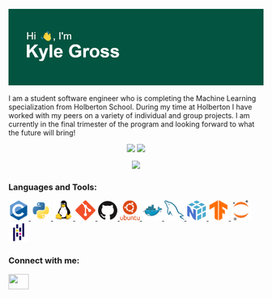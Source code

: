 [![MasterHead](./header.png)](https://github.com/kyle-gross)

I am a student software engineer who is completing the Machine Learning specialization from Holberton School. During my time at Holberton I have worked with my peers on a variety of individual and group projects. I am currently in the final trimester of the program and looking forward to what the future will bring!

<p align="center">
<img src="https://github-readme-stats.vercel.app/api?username=kyle-gross&theme=dark" width="420">
<img src="https://github-readme-stats.vercel.app/api/top-langs/?username=kyle-gross&layout=compact&theme=dark">
</p>

<p align="center">
<img src = "https://github-readme-streak-stats.herokuapp.com/?user=kyle-gross&theme=dark">
</p>

<h3 align="left">Languages and Tools:</h3>
<p align="left">

<a href="https://www.cprogramming.com/" target="_blank"> <img src="https://github.com/devicons/devicon/blob/master/icons/c/c-original.svg" alt="c" width="40" height="40"/> </a>
<a href="https://www.python.org" target="_blank"> <img src="https://github.com/devicons/devicon/blob/master/icons/python/python-original.svg" alt="python" width="40" height="40"/> </a>
<a href="https://www.linux.org/" target="_blank"> <img src="https://github.com/devicons/devicon/blob/master/icons/linux/linux-original.svg" alt="linux" width="40" height="40"/> </a>
<a href="https://git-scm.com/" target="_blank"> <img src="https://github.com/devicons/devicon/blob/master/icons/git/git-original.svg" alt="git" width="40" height="40"/> </a>
<a href="https://github.com" target="_blank"> <img src="https://github.com/devicons/devicon/blob/master/icons/github/github-original.svg" alt="github" width="40" height="40"/> </a>
<a href="https://ubuntu.com/"> <img src="https://github.com/devicons/devicon/blob/master/icons/ubuntu/ubuntu-plain-wordmark.svg" alt="ubuntu" width="40" height="40"/> </a>
<a href="https://www.docker.com/"> <img src="https://github.com/devicons/devicon/blob/master/icons/docker/docker-original.svg" alt="docker" width="40" height="40"/> </a>
<a href="https://www.mysql.com/"> <img src="https://github.com/devicons/devicon/blob/master/icons/mysql/mysql-original.svg" alt="mysql" width="40" height="40"/> </a>
<a href="https://numpy.org/"> <img src="https://github.com/devicons/devicon/blob/master/icons/numpy/numpy-original.svg" alt="numpy" width="40" height="40"/> </a>
<a href="https://www.tensorflow.org/" target="_blank"> <img src="https://github.com/devicons/devicon/blob/master/icons/tensorflow/tensorflow-original.svg" alt="tensorflow" width="40" height="40"/> </a>
<a href="https://jupyter.org/"> <img src="https://github.com/devicons/devicon/blob/master/icons/jupyter/jupyter-original.svg" alt="jupyter" width="40" height="40"/>
<a href="https://pandas.pydata.org/"> <img src="https://github.com/devicons/devicon/blob/master/icons/pandas/pandas-original.svg" alt="pandas" width="40" height="40"/> </a>

</p>

<h3 align="left">Connect with me:</h3>
<p align="left">

<a href="https://www.linkedin.com/in/kyle-gross-swe/" target="blank"><img align="center" src="https://cdn.jsdelivr.net/npm/simple-icons@3.0.1/icons/linkedin.svg" alt="" height="30" width="40" /></a>
</p>

<!--
**kyle-gross/kyle-gross** is a ✨ _special_ ✨ repository because its `README.md` (this file) appears on your GitHub profile.

Here are some ideas to get you started:

- 🔭 I’m currently working on ...
- 🌱 I’m currently learning ...
- 👯 I’m looking to collaborate on ...
- 🤔 I’m looking for help with ...
- 💬 Ask me about ...
- 📫 How to reach me: ...
- 😄 Pronouns: ...
- ⚡ Fun fact: ...
-->
